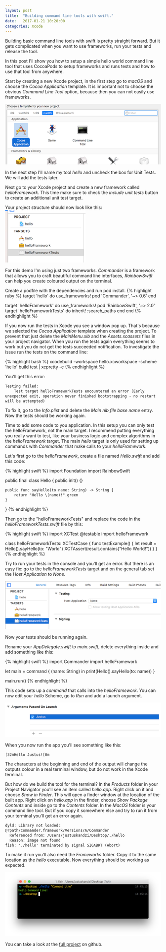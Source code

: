 ```yaml
---
layout: post
title:  "Building command line tools with swift."
date:   2017-01-21 10:28:00
categories: Xcode
---
```


Building basic command line tools with swift is pretty straight forward.
But it gets complicated when you want to use frameworks, run your tests and release the tool.

In this post I'll show you how to setup a simple hello world command line tool that uses CocoaPods to setup frameworks and runs tests and how to use that tool from anywhere.

Start by creating a new Xcode project, in the first step go to *macOS* and choose the *Cocoa Application* template.
It is important not to choose the obvious *Command Line Tool* option, because then you can not easily use frameworks.

![Create a new Cocoa Appliaction](/assets/images/swift-command-line/01.png)

In the next step I'll name my tool *hello* and uncheck the box for Unit Tests.
We will add the tests later.

Next go to your Xcode project and create a new framework called *helloFramework*.
This time make sure to check the *include unit tests* button to create an additional unit test target.

Your project structure should now look like this:
![Targets](/assets/images/swift-command-line/02.png)

For this demo I'm using just two frameworks.
*Commander* is a framework that allows you to craft beautiful command line interfaces, *RainbowSwift* can help you create coloured output on the terminal.

Create a podfile with the dependencies and run pod install.
{% highlight ruby %}
target 'hello' do
  use_frameworks!
  pod 'Commander', '~> 0.6'
end

target 'helloFramework' do
  use_frameworks!
  pod 'RainbowSwift', '~> 2.0'
  target 'helloFrameworkTests' do
    inherit! :search_paths
  end
end
{% endhighlight %}

If you now run the tests in Xcode you see a window pop up.
That's because we selected the *Cocoa Application* template when creating the project.
To prevent that just delete the *MainMenu.xib* and the *Assets.xcassets* files in your project navigator.
When you run the tests again everything seems to work but you do not get the tests succeeded notification.
To investigate the issue run the tests on the command line:

{% highlight bash %}
xcodebuild -workspace hello.xcworkspace -scheme 'hello' build test | xcpretty -c
{% endhighlight %}

You'll get this error:

```
Testing failed:
	Test target helloFrameworkTests encountered an error (Early unexpected exit, operation never finished bootstrapping - no restart will be attempted)
```

To fix it, go to the *Info.plist* and delete the *Main nib file base name* entry.
Now the tests should be working again.

Time to add some code to you application.
In this setup you can only test the helloFramework, not the main target.
I recommend putting everything you really want to test, like your business logic and complex algorithms in the *helloFramework* target.
The main *hello* target is only used for setting up commands with *Commander* that make calls to your *helloFramework*.

Let's first go to the *helloFramework*, create a file named *Hello.swift* and add this code:

{% highlight swift %}
import Foundation
import RainbowSwift

public final class Hello {
    public init() {}
    
    public func sayHello(to name: String) -> String {
        return "Hello \(name)!".green
    }
}
{% endhighlight %}

Then go to the "helloFrameworkTests" and replace the code in the *helloFrameworkTests.swift* file by this:

{% highlight swift %}
import XCTest
@testable import helloFramework

class helloFrameworkTests: XCTestCase {
    func testExample() {
        let result = Hello().sayHello(to: "World")
        XCTAssert(result.contains("Hello World!"))
    }
}
{% endhighlight %}

Try to run your tests in the console and you'll get an error.
But there is an easy fix: go to the *helloFrameworkTests* target and on the general tab set the *Host Application* to *None*.

![Host Application](/assets/images/swift-command-line/05.png)

Now your tests should be running again.

Rename your *AppDelegate.swift* to *main.swift*, delete everything inside and add something like this:

{% highlight swift %}
import Commander
import helloFramework

let main = command { (name: String) in
    print(Hello().sayHello(to: name))
}

main.run()
{% endhighlight %}

This code sets up a *command* that calls into the *helloFramework*.
You can now edit your *hello* Scheme, go to *Run* and add a launch argument.

![Add a launch argument](/assets/images/swift-command-line/03.png)

When you now run the app you'll see something like this:

```
[32mHello Justus![0m
```

The characters at the beginning and end of the output will change the outputs colour in a real terminal window, but do not work in the Xcode terminal.

But how do we build the tool for the terminal?
In the *Products* folder in your Project Navigator you'll see an item called *hello.app*.
Right click on it and choose *Show in Finder*.
This will open a finder window at the location of the built app.
Right click on *hello.app* in the finder, choose *Show Package Contents* and inside go to the *Contents* folder.
In the *MacOS* folder is your command line tool.
But if you copy it somewhere else and try to run it from your terminal you'll get an error again.

```
dyld: Library not loaded: @rpath/Commander.framework/Versions/A/Commander
  Referenced from: /Users/justuskandzi/Desktop/./hello
  Reason: image not found
fish: './hello' terminated by signal SIGABRT (Abort)
```

To make it run you'll also need the *Frameworks* folder.
Copy it to the same location as the *hello* executable.
Now everything should be working as expected.

![working hello tool](/assets/images/swift-command-line/04.png)

You can take a look at the [full project](https://github.com/jkandzi/hello) on github.